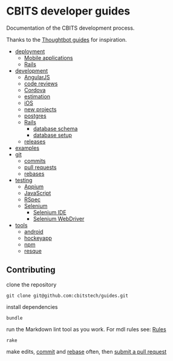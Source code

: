 # CBITS developer guides

Documentation of the CBITS development process.

Thanks to the [Thoughtbot guides](https://github.com/thoughtbot/guides) for
inspiration.

* [deployment](/deployment)
  * [Mobile applications](/deployment/mobile_apps)
  * [Rails](/deployment/rails)
* [development](/development)
  * [AngularJS](/development/angular)
  * [code reviews](/development/code_reviews)
  * [Cordova](/development/cordova)
  * [estimation](/development/estimation)
  * [iOS](/development/ios)
  * [new projects](/development/new_projects)
  * [postgres](/development/postgres)
  * [Rails](/development/rails)
    * [database schema](/development/rails/database_schema)
    * [database setup](/development/rails/database_setup)
  * [releases](/development/releases)
* [examples](/examples)
* [git](/git)
  * [commits](/git/commits)
  * [pull requests](/git/pull_requests)
  * [rebases](/git/rebases)
* [testing](/testing)
  * [Appium](/testing/appium)
  * [JavaScript](/testing/javascript)
  * [RSpec](/testing/rspec)
  * [Selenium](/testing/selenium)
    * [Selenium IDE](/testing/selenium/selenium_ide)
    * [Selenium WebDriver](/testing/selenium/selenium_webdriver)
* [tools](/tools)
  * [android](/tools/android)
  * [hockeyapp](/tools/hockeyapp)
  * [npm](/tools/npm)
  * [resque](/tools/resque)

## Contributing

clone the repository

```
git clone git@github.com:cbitstech/guides.git
```

install dependencies

```
bundle
```

run the Markdown lint tool as you work. For mdl rules see:
[Rules](https://github.com/mivok/markdownlint/blob/master/docs/RULES.md)

```
rake
```

make edits, [commit](/git/commits) and [rebase](/git/rebases) often, then
[submit a pull request](/git/pull_requests)
